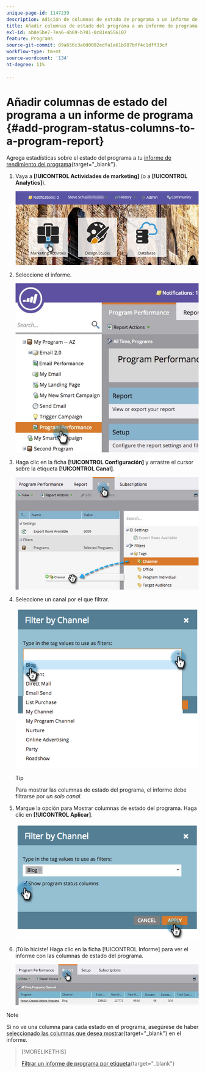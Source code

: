 ```yaml
---
unique-page-id: 1147239
description: Adición de columnas de estado de programa a un informe de programa - Documentos de Marketo - Documentación del producto
title: Añadir columnas de estado del programa a un informe de programa
exl-id: ab8e5be7-7ea6-4b69-b701-0c81ea556107
feature: Programs
source-git-commit: 09a656c3a0d0002edfa1a61b987bff4c1dff33cf
workflow-type: tm+mt
source-wordcount: '134'
ht-degree: 11%

---
```


# Añadir columnas de estado del programa a un informe de programa {#add-program-status-columns-to-a-program-report}

Agrega estadísticas sobre el estado del programa a tu [informe de rendimiento del programa](/help/marketo/product-docs/core-marketo-concepts/programs/program-performance-report/create-a-program-performance-report.md){target="_blank"}.

1. Vaya a **[!UICONTROL Actividades de marketing]** (o a **[!UICONTROL Analytics]**).

   ![](assets/login-marketing-activities-2.png)

1. Seleccione el informe.

   ![](assets/emailperformance.jpg)

1. Haga clic en la ficha **[!UICONTROL Configuración]** y arrastre el cursor sobre la etiqueta **[!UICONTROL Canal]**.

   ![](assets/image2014-9-23-16-3a26-3a38.png)

1. Seleccione un canal por el que filtrar.

   ![](assets/image2014-9-23-16-3a26-3a48.png)

   >[!TIP]
   >
   >Para mostrar las columnas de estado del programa, el informe debe filtrarse por _un solo canal_.

1. Marque la opción para Mostrar columnas de estado del programa. Haga clic en **[!UICONTROL Aplicar]**.

   ![](assets/image2014-9-23-16-3a26-3a53.png)

1. ¡Tú lo hiciste! Haga clic en la ficha [!UICONTROL Informe] para ver el informe con las columnas de estado del programa.

   ![](assets/programreport.jpg)

>[!NOTE]
>
>Si no ve una columna para cada estado en el programa, asegúrese de haber [seleccionado las columnas que desea mostrar](/help/marketo/product-docs/reporting/basic-reporting/editing-reports/select-report-columns.md){target="_blank"} en el informe.

>[!MORELIKETHIS]
>
>[Filtrar un informe de programa por etiqueta](/help/marketo/product-docs/core-marketo-concepts/programs/program-performance-report/filter-a-program-report-by-tag.md){target="_blank"}
